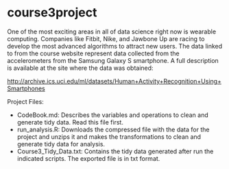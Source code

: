 # course3project

One of the most exciting areas in all of data science right now is wearable computing. Companies like Fitbit, Nike, and Jawbone Up are racing to develop the most advanced algorithms to attract new users. The data linked to from the course website represent data collected from the accelerometers from the Samsung Galaxy S smartphone. A full description is available at the site where the data was obtained:

http://archive.ics.uci.edu/ml/datasets/Human+Activity+Recognition+Using+Smartphones 

Project Files:

* CodeBook.md: Describes the variables and operations to clean and generate tidy data. Read this file first.
* run_analysis.R: Downloads the compressed file with the data for the project and unzips it and makes the transformations to clean and generate tidy data for analysis.
* Course3_Tidy_Data.txt: Contains the tidy data generated after run the indicated scripts. The exported file is in txt format.


